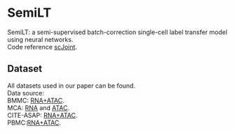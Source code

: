 # SemiLT
SemiLT: a semi-supervised batch-correction single-cell label transfer model using neural networks.<br>
Code reference [scJoint](https://github.com/SydneyBioX/scJoint).

## Dataset
All datasets used in our paper can be found.<br>
Data source: <br>
BMMC: [RNA+ATAC](https://www.ncbi.nlm.nih.gov/geo/query/acc.cgi?acc=GSE194122).<br>
MCA: [RNA](https://tabula-muris.ds.czbiohub.org/) and [ATAC](https://atlas.gs.washington.edu/mouse-atac/).<br>
CITE-ASAP: [RNA+ATAC](https://github.com/SydneyBioX/scJoint).<br>
PBMC:[RNA+ATAC](https://stuartlab.org/signac/articles/pbmc_vignette).


